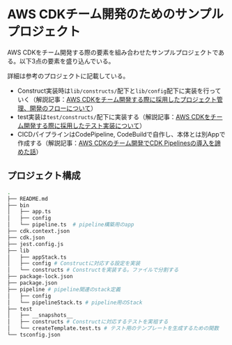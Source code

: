 # AWS CDKチーム開発のためのサンプルプロジェクト

AWS CDKをチーム開発する際の要素を組み合わせたサンプルプロジェクトである。以下3点の要素を盛り込んでいる。

詳細は参考のプロジェクトに記載している。


* Construct実装時は`lib/constructs/`配下と`lib/config`配下に実装を行っていく（解説記事：[AWS CDKをチーム開発する際に採用したプロジェクト管理、開発のフローについて](https://mazyu36.hatenablog.com/entry/2023/01/06/181459)）
* test実装は`test/constructs/`配下に実装する（解説記事：[AWS CDKをチーム開発する際に採用したテスト実装について](https://mazyu36.hatenablog.com/entry/2023/02/05/151723)）
* CICDパイプラインはCodePipeline, CodeBuildで自作し、本体とは別Appで作成する（解説記事：[AWS CDKのチーム開発でCDK Pipelinesの導入を諦めた話](https://mazyu36.hatenablog.com/entry/2022/12/10/155945)）

## プロジェクト構成

```sh
.
├── README.md
├── bin
│   ├── app.ts
│   ├── config
│   └── pipeline.ts  # pipeline構築用のapp
├── cdk.context.json
├── cdk.json
├── jest.config.js
├── lib
│   ├── appStack.ts
│   ├── config # Constructに対応する設定を実装
│   └── constructs # Constructを実装する。ファイルで分割する
├── package-lock.json
├── package.json
├── pipeline # pipeline関連のstack定義
│   ├── config
│   └── pipelineStack.ts # pipeline用のStack
├── test
│   ├── __snapshots__
│   ├── constructs # Constructに対応するテストを実祖する
│   └── createTemplate.test.ts # テスト用のテンプレートを生成するための関数
└── tsconfig.json
```